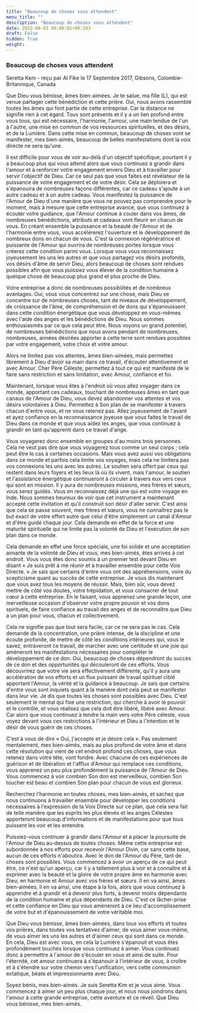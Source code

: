 ```yaml
---
title: "Beaucoup de choses vous attendent"
menu_title: ""
description: "Beaucoup de choses vous attendent"
date: 2022-06-01 06:00:01+00:103
draft: False
hidden: True
weight:
---
```

### Beaucoup de choses vous attendent

Seretta Kem - reçu par Al Fike le 17 Septembre 2017, Gibsons, Colombie-Britannique, Canada

Que Dieu vous bénisse, âmes bien-aimées. Je te salue, ma fille (L), qui est venue partager cette bénédiction et cette prière. Oui, nous avons rassemblé toutes les âmes qui font partie de cette entreprise. Car la distance ne signifie rien à cet égard. Tous sont présents et il y a un lien profond entre vous tous, qui est nécessaire, l'harmonie, l'amour, une main tendue de l'un à l'autre, une mise en commun de vos ressources spirituelles, et des désirs, et de la Lumière. Dans cette mise en commun, beaucoup de choses vont se manifester, mes bien-aimés, beaucoup de belles manifestations dont la voix directe ne sera qu'une.

Il est difficile pour vous de voir au-delà d'un objectif spécifique, pourtant il y a beaucoup plus qui vous attend alors que vous continuez à grandir dans l'amour et à renforcer votre engagement envers Dieu et à travailler pour servir l'objectif de Dieu. Car ce seul pas que vous faites est révélateur de la puissance de votre engagement et de votre désir. Cela se déploiera et s'épanouira de nombreuses façons différentes, car ce cadeau s'ajoute à un autre cadeau et à un autre cadeau. Vous manifestez la puissance de l'Amour de Dieu d'une manière que vous ne pouvez pas comprendre pour le moment, mais à mesure que cette entreprise avance, que vous continuez à écouter votre guidance, que l'Amour continue à couler dans vos âmes, de nombreuses bénédictions, attributs et cadeaux vont fleurir en chacun de vous. En créant ensemble la puissance et la beauté de l'Amour et de l'harmonie entre vous, vous accélérerez l'ouverture et le développement de nombreux dons en chacun de vous. C'est la connexion régénératrice et puissante de l'Amour qui ouvrira de nombreuses portes lorsque vous créerez cette condition parmi vous. Lorsque vous vous reconnaissez joyeusement les uns les autres et que vous partagez vos désirs profonds, vos désirs d'âme de servir Dieu, alors beaucoup de choses sont rendues possibles afin que vous puissiez vous élever de la condition humaine à quelque chose de beaucoup plus grand et plus proche de Dieu.

Votre entreprise a donc de nombreuses possibilités et de nombreux avantages. Oui, vous vous concentrez sur une chose, mais Dieu se concentre sur de nombreuses choses, tant de niveaux de développement, de croissance de l'âme, de compréhension et de dons qui s'épanouissent dans cette condition énergétique que vous développez en vous-mêmes avec l'aide des anges et les bénédictions de Dieu. Nous sommes enthousiasmés par ce que cela peut être. Nous voyons un grand potentiel, de nombreuses bénédictions que nous avons pendant de nombreuses, nombreuses, années désirées apporter à cette terre sont rendues possibles par votre engagement, votre choix et votre amour.

Alors ne limitez pas vos attentes, âmes bien-aimées, mais permettez librement à Dieu d'avoir sa main dans ce travail, d'écouter attentivement et avec Amour. Cher Père Céleste, permettez à tout ce qui est manifesté de le faire sans restriction et sans limitation, avec Amour, confiance et foi.

Maintenant, lorsque vous êtes à l'endroit où vous allez voyager dans ce monde, apportant ces cadeaux, touchant de nombreuses âmes en tant que canaux de l'Amour de Dieu, vous devez abandonner vos attentes et vos désirs volontaires à Dieu. Permettez à Son plan de se manifester à travers chacun d'entre vous, et ne vous retenez pas. Allez joyeusement de l'avant et ayez confiance en la reconnaissance joyeuse que vous faites le travail de Dieu dans ce monde et que vous aidez les anges, que vous continuez à grandir en tant qu'apprenti dans ce travail d'ange.

Vous voyagerez donc ensemble en groupes d'au moins trois personnes. Cela ne veut pas dire que vous voyagerez tous comme un seul corps ; cela peut être le cas à certaines occasions. Mais vous avez aussi vos obligations dans ce monde et parfois cela limite vos voyages, mais cela ne limitera pas vos connexions les uns avec les autres. Le soutien sera offert par ceux qui restent dans leurs foyers et les lieux là où ils vivent, mais l'amour, le soutien et l'assistance énergétique continueront à circuler à travers eux vers ceux qui sont en mission. Il y aura de nombreuses missions, mes frères et sœurs, vous serez guidés. Vous en reconnaissez déjà une qui est votre voyage en Inde. Nous sommes heureux de voir que cet instrument a maintenant accepté cette invitation et qu'il construit son désir d'aller servir. C'est ainsi que cela se passe souvent, mes frères et sœurs, vous ne connaîtrez pas le but exact de votre effort autre que celui d'être simplement un canal d'Amour et d'être guidé chaque jour. Cela demande en effet de la force et une maturité spirituelle qui ne limite pas la volonté de Dieu et l'exécution de son plan dans ce monde. 

Cela demande en effet une force spéciale, une foi solide et une acceptation aimante de la volonté de Dieu et vous, mes bien-aimés, êtes arrivés à cet endroit. Vous vous êtes donc soumis à un premier test devant Dieu en disant « Je suis prêt à me réunir et à travailler ensemble pour cette Voix Directe. » Je sais que certains d'entre vous ont des appréhensions, voire du scepticisme quant au succès de cette entreprise. Je vous dis maintenant que vous avez tous les moyens de réussir. Mais, bien sûr, vous devez mettre de côté vos doutes, votre trépidation, et vous consacrer de tout cœur à cette entreprise. En le faisant, vous apprenez une grande leçon, une merveilleuse occasion d'observer votre propre pouvoir et vos dons spirituels, de faire confiance au travail des anges et de reconnaître que Dieu a un plan pour vous, chacun et collectivement.

Cela ne signifie pas que tout sera facile, car ce ne sera pas le cas. Cela demande de la concentration, une prière intense, de la discipline et une écoute profonde, de mettre de côté les conditions intérieures qui, vous le savez, entraveront ce travail, de marcher avec une certitude et une joie qui amèneront les manifestations nécessaires pour compléter le développement de ce don. Oui, beaucoup de choses dépendront du succès de ce don et des opportunités qui découleront de ces efforts. Vous découvrirez que votre vie sera effectivement différente, qu'il y aura une accélération de vos efforts et un flux puissant de travail spirituel ciblé apportant l'Amour, la vérité et la guidance à beaucoup. Je sais que certains d'entre vous sont inquiets quant à la manière dont cela peut se manifester dans leur vie. Je dis que toutes les choses sont possibles avec Dieu. C'est seulement le mental qui fixe une restriction, qui cherche à avoir le pouvoir et le contrôle, et vous réalisez que cela doit être libéré, libéré avec Amour. Car alors que vous continuez à tendre la main vers votre Père céleste, vous voyez devant vous ces restrictions à l'intérieur et Dieu a l'intention et le désir de vous guérir de ces choses. 

C'est à vous de dire « Oui, j'accepte et je désire cela ». Pas seulement mentalement, mes bien-aimés, mais au plus profond de votre âme et dans cette résolution qui vient de cet endroit profond ces choses, que vous retenez dans votre tête, vont fondre. Avec chacune de ces expériences de guérison et de libération et l'afflux d'Amour qui remplace ces conditions, vous apprenez un peu plus profondément la puissance de l'Amour de Dieu. Vous commencez à voir combien Son don est merveilleux, combien Son toucher est beau et combien Son plan pour chacun de vous est glorieux.

Recherchez l'harmonie en toutes choses, mes bien-aimés, et sachez que nous continuons à travailler ensemble pour développer les conditions nécessaires à l'expression de la Voix Directe sur ce plan, que cela sera fait de telle manière que les esprits les plus élevés et les anges Célestes apporteront beaucoup d'informations et de manifestations pour que tous puissent les voir et les entendre.

Puissiez-vous continuer à grandir dans l'Amour et à placer la poursuite de l'Amour de Dieu au-dessus de toutes choses. Même cette entreprise est subordonnée à nos efforts pour recevoir l'Amour Divin, car sans cette base, aucun de ces efforts n'aboutira. Avec le don de l'Amour du Père, tant de choses sont possibles. Vous commencez à avoir un aperçu de ce qui peut être, ce n'est qu'un aperçu, car il y a tellement plus à voir et à connaître et à exprimer avec la beauté et la gloire de votre propre âme en harmonie avec Dieu, en harmonie et Amour avec vos frères et sœurs. Il en va ainsi, âmes bien-aimées, il en va ainsi, une étape à la fois, alors que vous continuez à apprendre et à grandir et à devenir plus forts, à devenir moins dépendants de la condition humaine et plus dépendants de Dieu. C'est ce lâcher-prise et cette confiance en Dieu qui vous amèneront à ce lieu d'accomplissement de votre but et d'épanouissement de votre véritable moi.

Que Dieu vous bénisse, âmes bien-aimées, dans tous vos efforts et toutes vos prières, dans toutes vos tentatives d'aimer, de vous aimer vous-même, de vous aimer les uns les autres et d'aimer ceux qui sont dans ce monde. En cela, Dieu est avec vous, en cela la Lumière s'épanouit et vous êtes profondément touchés lorsque vous continuez à aimer. Vous continuez donc à permettre à l'amour de s'écouler en vous et ainsi de suite. Pour l'éternité, cet amour continuera à s'épanouir à l'intérieur de vous, à croître et à s'étendre sur votre chemin vers l'unification, vers cette communion extatique, béate et impressionnante avec Dieu.

Soyez bénis, mes bien-aimés. Je suis Seretta Kim et je vous aime. Vous commencez à aimer un peu plus chaque jour, et nous nous joindrons dans l'amour à cette grande entreprise, cette aventure et ce réveil. Que Dieu vous bénisse, mes bien-aimés.


